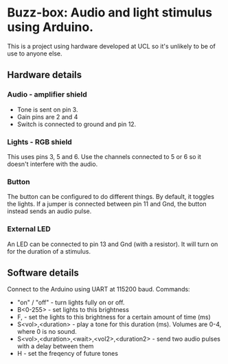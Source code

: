 # Buzz-box: Audio and light stimulus using Arduino.

This is a project using hardware developed at UCL so it's unlikely to be of use to anyone else.

## Hardware details
### Audio - amplifier shield

* Tone is sent on pin 3.
* Gain pins are 2 and 4
* Switch is connected to ground and pin 12.

### Lights - RGB shield

This uses pins 3, 5 and 6. Use the channels connected to 5 or 6 so it doesn't interfere with the audio.

### Button

The button can be configured to do different things. By default, it toggles the lights. If a jumper is connected between pin 11 and Gnd, the button instead sends an audio pulse.

### External LED

An LED can be connected to pin 13 and Gnd (with a resistor). It will turn on for the duration of a stimulus.

## Software details

Connect to the Arduino using UART at 115200 baud. Commands:

* "on" / "off" - turn lights fully on or off.
* B<0-255> - set lights to this brightness
* F<brightness>,<duration> - set the lights to this brightness for a certain amount of time (ms)
* S\<vol\>,\<duration\> - play a tone for this duration (ms). Volumes are 0-4, where 0 is no sound.
* S\<vol\>,\<duration\>,\<wait\>,\<vol2\>,\<duration2\> - send two audio pulses with a delay between them
* H<freq> - set the freqency of future tones
